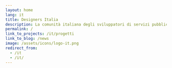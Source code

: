 ```yaml
---
layout: home
lang: it
title: Designers Italia
description: La comunità italiana degli sviluppatori di servizi pubblici
permalink: /
link_to_projects: /it/progetti
link_to_blog: /news
image: /assets/icons/logo-it.png
redirect_from:
  - /it
  - /it/
---
```

